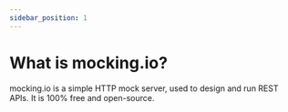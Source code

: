 ```yaml
---
sidebar_position: 1
---
```


# What is mocking.io?

mocking.io is a simple HTTP mock server, used to design and run REST APIs. It is 100% free and open-source.
